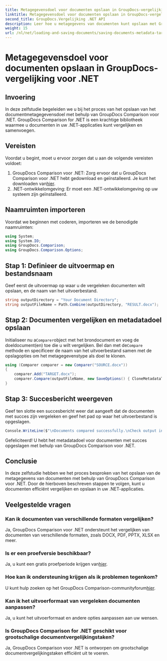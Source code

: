```yaml
---
title: Metagegevensdoel voor documenten opslaan in GroupDocs-vergelijking voor .NET
linktitle: Metagegevensdoel voor documenten opslaan in GroupDocs-vergelijking voor .NET
second_title: GroupDocs.Vergelijking .NET API
description: Leer hoe u metagegevens van documenten kunt opslaan met GroupDocs Comparison voor .NET. Eenvoudige stappen voor efficiënte documentvergelijking in uw .NET-toepassingen.
weight: 15
url: /nl/net/loading-and-saving-documents/saving-documents-metadata-target/
---
```


# Metagegevensdoel voor documenten opslaan in GroupDocs-vergelijking voor .NET

## Invoering
In deze zelfstudie begeleiden we u bij het proces van het opslaan van het documentmetagegevensdoel met behulp van GroupDocs Comparison voor .NET. GroupDocs Comparison for .NET is een krachtige bibliotheek waarmee u documenten in uw .NET-applicaties kunt vergelijken en samenvoegen.
## Vereisten
Voordat u begint, moet u ervoor zorgen dat u aan de volgende vereisten voldoet:
1.  GroupDocs Comparison voor .NET: Zorg ervoor dat u GroupDocs Comparison voor .NET hebt gedownload en geïnstalleerd. Je kunt het downloaden van[hier](https://releases.groupdocs.com/comparison/net/).
2. .NET-ontwikkelomgeving: Er moet een .NET-ontwikkelomgeving op uw systeem zijn geïnstalleerd.

## Naamruimten importeren
Voordat we beginnen met coderen, importeren we de benodigde naamruimten:
```csharp
using System;
using System.IO;
using GroupDocs.Comparison;
using GroupDocs.Comparison.Options;
```
## Stap 1: Definieer de uitvoermap en bestandsnaam
Geef eerst de uitvoermap op waar u de vergeleken documenten wilt opslaan, en de naam van het uitvoerbestand.
```csharp
string outputDirectory = "Your Document Directory";
string outputFileName = Path.Combine(outputDirectory, "RESULT.docx");
```
## Stap 2: Documenten vergelijken en metadatadoel opslaan
 Initialiseer nu a`Comparer`object met het brondocument en voeg de doeldocument(en) toe die u wilt vergelijken. Bel dan met de`Compare` methode en specificeer de naam van het uitvoerbestand samen met de opslagopties om het metagegevenstype als doel te klonen.
```csharp
using (Comparer comparer = new Comparer("SOURCE.docx"))
{
    comparer.Add("TARGET.docx");
    comparer.Compare(outputFileName, new SaveOptions() { CloneMetadataType = MetadataType.Target });
}
```
## Stap 3: Succesbericht weergeven
Geef ten slotte een succesbericht weer dat aangeeft dat de documenten met succes zijn vergeleken en geef het pad op waar het uitvoerbestand is opgeslagen.
```csharp
Console.WriteLine($"\nDocuments compared successfully.\nCheck output in {outputDirectory}.");
```
Gefeliciteerd! U hebt het metadatadoel voor documenten met succes opgeslagen met behulp van GroupDocs Comparison voor .NET.

## Conclusie
In deze zelfstudie hebben we het proces besproken van het opslaan van de metagegevens van documenten met behulp van GroupDocs Comparison voor .NET. Door de hierboven beschreven stappen te volgen, kunt u documenten efficiënt vergelijken en opslaan in uw .NET-applicaties.
## Veelgestelde vragen
### Kan ik documenten van verschillende formaten vergelijken?
Ja, GroupDocs Comparison voor .NET ondersteunt het vergelijken van documenten van verschillende formaten, zoals DOCX, PDF, PPTX, XLSX en meer.
### Is er een proefversie beschikbaar?
 Ja, u kunt een gratis proefperiode krijgen van[hier](https://releases.groupdocs.com/).
### Hoe kan ik ondersteuning krijgen als ik problemen tegenkom?
 U kunt hulp zoeken op het GroupDocs Comparison-communityforum[hier](https://forum.groupdocs.com/c/comparison/12).
### Kan ik het uitvoerformaat van vergeleken documenten aanpassen?
Ja, u kunt het uitvoerformaat en andere opties aanpassen aan uw wensen.
### Is GroupDocs Comparison for .NET geschikt voor grootschalige documentvergelijkingstaken?
Ja, GroupDocs Comparison voor .NET is ontworpen om grootschalige documentvergelijkingstaken efficiënt uit te voeren.